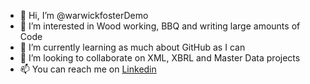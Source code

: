 - 👋 Hi, I’m @warwickfosterDemo
- 👀 I’m interested in Wood working, BBQ and writing large amounts of Code
- 🌱 I’m currently learning as much about GitHub as I can
- 💞️ I’m looking to collaborate on XML, XBRL and Master Data projects
- 📫 You can reach me on [Linkedin](https://www.linkedin.com/in/warwickfoster/)

